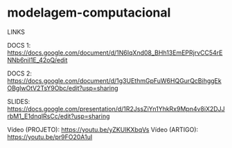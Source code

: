 # modelagem-computacional

LINKS

DOCS 1: https://docs.google.com/document/d/1N6IqXnd08_BHh13EmEPRjrvCC54rENNb6nil1E_42oQ/edit

DOCS 2: https://docs.google.com/document/d/1g3UEthmGpFuW6HQGurQcBihggEkOBglwOtV2TsY9Obc/edit?usp=sharing

SLIDES: https://docs.google.com/presentation/d/1R2JssZiYn1YhkRx9Mpn4v8iX2DJJrbM1_E1dnqIRsCc/edit?usp=sharing

Vídeo (PROJETO): https://youtu.be/yZKUIKXbqVs
Vídeo (ARTIGO): https://youtu.be/pr9FO20A1uI
